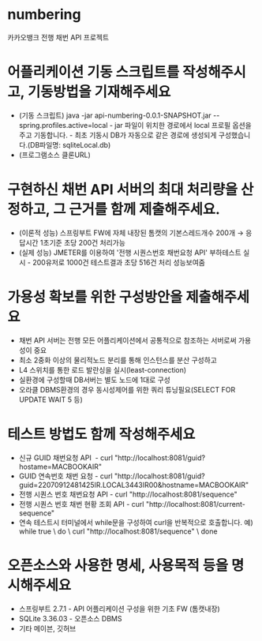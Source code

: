 # numbering
카카오뱅크 전행 채번 API 프로젝트


# 어플리케이션 기동 스크립트를 작성해주시고, 기동방법을 기재해주세요

* (기동 스크립트) java -jar api-numbering-0.0.1-SNAPSHOT.jar --spring.profiles.active=local - jar 파일이 위치한 경로에서 local 프로필 옵션을 주고 기동합니다. - 최초 기동시 DB가 자동으로 같은 경로에 생성되게 구성했습니다.(DB파일명:  sqliteLocal.db)
* (프로그램소스 클론URL) 


# 구현하신 채번 API 서버의 최대 처리량을 산정하고, 그 근거를 함께 제출해주세요.

* (이론적 성능) 스프링부트 FW에 자체 내장된 톰캣의 기본스레드개수 200개 → 응답시간 1초기준 초당 200건 처리가능 
* (실제 성능) JMETER를 이용하여 '전행 시퀀스번호 채번요청 API' 부하테스트 실시 - 200유저로 1000건 테스트결과 초당 516건 처리 성능보여줌


# 가용성 확보를 위한 구성방안을 제출해주세요

* 채번 API 서버는 전행 모든 어플리케이션에서 공통적으로 참조하는 서버로써 가용성이 중요
* 최소 2중화 이상의 물리적노드 분리를 통해 인스턴스를 분산 구성하고
* L4 스위치를 통한 로드 발란싱을 실시(least-connection)
* 실환경에 구성할때 DB서버는 별도 노드에 1대로 구성
* 오라클 DBMS환경의 경우 동시성제어를 위한 쿼리 튜닝필요(SELECT FOR UPDATE WAIT 5 등)



# 테스트 방법도 함께 작성해주세요

* 신규 GUID 채번요청 API  - curl "http://localhost:8081/guid?hostame=MACBOOKAIR"
* GUID 연속번호 채번 요청 - curl "http://localhost:8081/guid?guid=22070912481425IR.LOCAL3443IR00&hostname=MACBOOKAIR"
* 전행 시퀀스 번호 채번요청 API - curl "http://localhost:8081/sequence"
* 전행 시퀀스 번호 채번 현황 조회 API - curl "http://localhost:8081/current-sequence"
* 연속 테스트시 터미널에서 while문을 구성하여 curl을 반복적으로 호출합니다. 예) while true \ do \ curl "http://localhost:8081/sequence" \ done


# 오픈소스와 사용한 명세, 사용목적 등을 명시해주세요

* 스프링부트 2.7.1 - API 어플리케이션 구성을 위한 기초 FW (톰캣내장)
* SQLite 3.36.03 - 오픈소스 DBMS
* 기타 메이븐, 깃허브 
